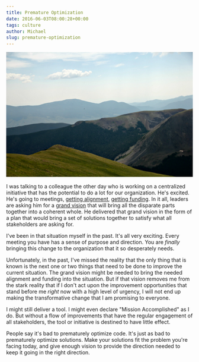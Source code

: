 ```yaml
---
title: Premature Optimization
date: 2016-06-03T08:00:28+00:00
tags: culture
author: Michael
slug: premature-optimization
---
```

<div class="full-width">
  <img src="/images/feature-premature-optimization.jpg" alt="Premature Optimization" />
</div>

I was talking to a colleague the other day who is working on a centralized initiative that has the potential to do a lot for our organization. He's excited. He's going to meetings, [getting alignment](/alignment/), [getting funding](/funding/). In it all, leaders are asking him for a [grand vision](/the-grand-vision/) that will bring all the disparate parts together into a coherent whole. He delivered that grand vision in the form of a plan that would bring a set of solutions together to satisfy what all stakeholders are asking for.

I've been in that situation myself in the past. It's all very exciting. Every meeting you have has a sense of purpose and direction. You are _finally_ bringing this change to the organization that it so desperately needs.

Unfortunately, in the past, I've missed the reality that the only thing that is known is the next one or two things that need to be done to improve the current situation. The grand vision might be needed to bring the needed alignment and funding into the situation. But if that vision removes me from the stark reality that if I don't act upon the improvement opportunities that stand before me _right_ now with a high level of urgency, I will not end up making the transformative change that I am promising to everyone.

I might still deliver a tool. I might even declare "Mission Accomplished" as I do. But without a flow of improvements that have the regular engagement of all stakeholders, the tool or initiative is destined to have little effect.

People say it's bad to prematurely optimize code. It's just as bad to prematurely optimize solutions. Make your solutions fit the problem you're facing today, and give enough vision to provide the direction needed to keep it going in the right direction.